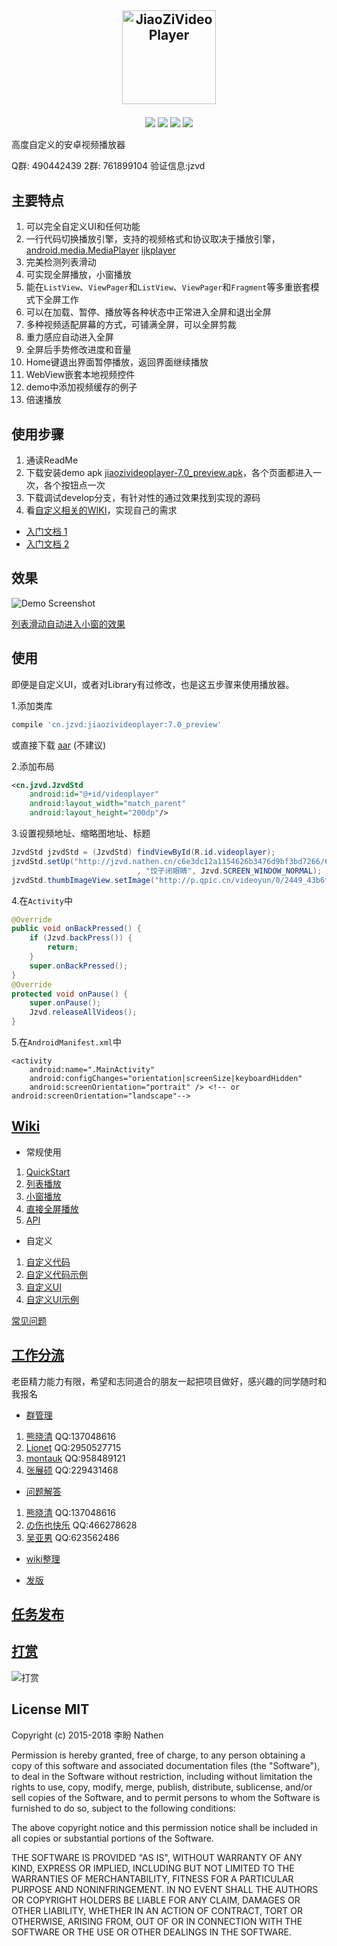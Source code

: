 <a href="https://github.com/lipangit/JiaoZiVideoPlayer" target="_blank"><p align="center"><img src="https://user-images.githubusercontent.com/2038071/42033014-0bf1c0b0-7b0e-11e8-811d-7639bcd294eb.png" alt="JiaoZiVideoPlayer" height="150px"></p></a>
--
<p align="center">
<a href="http://developer.android.com/index.html"><img src="https://img.shields.io/badge/platform-android-green.svg"></a>
<a href="http://search.maven.org/#artifactdetails%7Ccn.jzvd%7Cjiaozivideoplayer%7C5.8.2%7Caar"><img src="https://img.shields.io/badge/Maven%20Central-7.0_preview-green.svg"></a>
<a href="http://choosealicense.com/licenses/mit/"><img src="https://img.shields.io/badge/license-MIT-green.svg"></a>
<a href="https://android-arsenal.com/details/1/3269"><img src="https://img.shields.io/badge/Android%20Arsenal-jiaozivideoplayer-green.svg?style=true"></a>
</p>

高度自定义的安卓视频播放器

Q群: 490442439 2群: 761899104 验证信息:jzvd

## 主要特点

1. 可以完全自定义UI和任何功能
2. 一行代码切换播放引擎，支持的视频格式和协议取决于播放引擎，[android.media.MediaPlayer](https://developer.android.com/guide/topics/media/media-formats.html) [ijkplayer](https://github.com/Bilibili/ijkplayer)
3. 完美检测列表滑动
4. 可实现全屏播放，小窗播放
5. 能在`ListView`、`ViewPager`和`ListView`、`ViewPager`和`Fragment`等多重嵌套模式下全屏工作
6. 可以在加载、暂停、播放等各种状态中正常进入全屏和退出全屏
7. 多种视频适配屏幕的方式，可铺满全屏，可以全屏剪裁
8. 重力感应自动进入全屏
9. 全屏后手势修改进度和音量
10. Home键退出界面暂停播放，返回界面继续播放
11. WebView嵌套本地视频控件
12. demo中添加视频缓存的例子
13. 倍速播放

## 使用步骤

1. 通读ReadMe
2. 下载安装demo apk [jiaozivideoplayer-7.0_preview.apk](https://github.com/lipangit/JiaoZiVideoPlayer/releases/download/v6.4.2/jiaozivideoplayer-7.0_preview.apk)，各个页面都进入一次，各个按钮点一次
3. 下载调试develop分支，有针对性的通过效果找到实现的源码
4. 看[自定义相关的WIKI](https://github.com/lipangit/JiaoZiVideoPlayer/wiki)，实现自己的需求

* [入门文档 1](https://www.jianshu.com/p/4c187a09b838)
* [入门文档 2](https://shimo.im/docs/xj5F85W1gqEEBXRJ)

## 效果

![Demo Screenshot][1]

[列表滑动自动进入小窗的效果](http://weibo.com/tv/v/FtxpWgqmg?fid=1034:5cda6fc7f394b403d592bd9b1d5a9701)

## 使用

即便是自定义UI，或者对Library有过修改，也是这五步骤来使用播放器。

1.添加类库
```gradle
compile 'cn.jzvd:jiaozivideoplayer:7.0_preview'
```

或直接下载 [aar](https://github.com/lipangit/JiaoZiVideoPlayer/releases/tag/v6.4.2) (不建议)

2.添加布局
```xml
<cn.jzvd.JzvdStd
    android:id="@+id/videoplayer"
    android:layout_width="match_parent"
    android:layout_height="200dp"/>
```

3.设置视频地址、缩略图地址、标题
```java
JzvdStd jzvdStd = (JzvdStd) findViewById(R.id.videoplayer);
jzvdStd.setUp("http://jzvd.nathen.cn/c6e3dc12a1154626b3476d9bf3bd7266/6b56c5f0dc31428083757a45764763b0-5287d2089db37e62345123a1be272f8b.mp4"
                            , "饺子闭眼睛", Jzvd.SCREEN_WINDOW_NORMAL);
jzvdStd.thumbImageView.setImage("http://p.qpic.cn/videoyun/0/2449_43b6f696980311e59ed467f22794e792_1/640");
```

4.在`Activity`中
```java
@Override
public void onBackPressed() {
    if (Jzvd.backPress()) {
        return;
    }
    super.onBackPressed();
}
@Override
protected void onPause() {
    super.onPause();
    Jzvd.releaseAllVideos();
}
```

5.在`AndroidManifest.xml`中
```
<activity
    android:name=".MainActivity"
    android:configChanges="orientation|screenSize|keyboardHidden"
    android:screenOrientation="portrait" /> <!-- or android:screenOrientation="landscape"-->
```

## [Wiki](https://github.com/lipangit/JiaoZiVideoPlayer/wiki)

* 常规使用

1. [QuickStart](https://github.com/lipangit/JiaoZiVideoPlayer/wiki/QuickStart)
2. [列表播放](https://github.com/lipangit/JiaoZiVideoPlayer/wiki/%E5%88%97%E8%A1%A8%E6%92%AD%E6%94%BE)
3. [小窗播放](https://github.com/lipangit/JiaoZiVideoPlayer/wiki/%E5%B0%8F%E7%AA%97%E6%92%AD%E6%94%BE)
4. [直接全屏播放](https://github.com/lipangit/JiaoZiVideoPlayer/wiki/%E7%9B%B4%E6%8E%A5%E5%85%A8%E5%B1%8F%E6%92%AD%E6%94%BE)
5. [API](https://github.com/lipangit/JiaoZiVideoPlayer/wiki/API%E7%9A%84%E4%BD%BF%E7%94%A8)

* 自定义

1. [自定义代码](https://github.com/lipangit/JiaoZiVideoPlayer/wiki/%E8%87%AA%E5%AE%9A%E4%B9%89%E4%BB%A3%E7%A0%81)
2. [自定义代码示例](https://github.com/lipangit/JiaoZiVideoPlayer/wiki/%E8%87%AA%E5%AE%9A%E4%B9%89%E4%BB%A3%E7%A0%81%E7%A4%BA%E4%BE%8B)
3. [自定义UI](https://github.com/lipangit/JiaoZiVideoPlayer/wiki/%E8%87%AA%E5%AE%9A%E4%B9%89UI)
4. [自定义UI示例](https://github.com/lipangit/JiaoZiVideoPlayer/wiki/%E8%87%AA%E5%AE%9A%E4%B9%89UI%E7%A4%BA%E4%BE%8B)

[常见问题](https://github.com/lipangit/JiaoZiVideoPlayer/wiki/%E5%B8%B8%E8%A7%81%E9%97%AE%E9%A2%98)


## [工作分流](https://github.com/lipangit/JiaoZiVideoPlayer/wiki#%E5%B7%A5%E4%BD%9C%E5%88%86%E6%B5%81) 

老臣精力能力有限，希望和志同道合的朋友一起把项目做好，感兴趣的同学随时和我报名

* [群管理](https://github.com/lipangit/JiaoZiVideoPlayer/wiki#%E7%BE%A4%E7%AE%A1%E7%90%86)

1. [熊晓清](http://blog.csdn.net/yaya_xiong) QQ:137048616
2. [Lionet](https://github.com/Lionet6?tab=repositories) QQ:2950527715
3. [montauk](https://github.com/hanmeimei888) QQ:958489121
4. [张展硕]() QQ:229431468

* [问题解答](https://github.com/lipangit/JiaoZiVideoPlayer/wiki#%E9%97%AE%E9%A2%98%E8%A7%A3%E7%AD%94)

1. [熊晓清](http://blog.csdn.net/yaya_xiong) QQ:137048616
2. [の伤也快乐](https://github.com/jmhjmh) QQ:466278628
3. [吴亚男]() QQ:623562486

* [wiki整理](https://github.com/lipangit/JiaoZiVideoPlayer/wiki#wiki%E6%95%B4%E7%90%86)

* [发版](https://github.com/lipangit/JiaoZiVideoPlayer/wiki#%E5%8F%91%E7%89%88)

## [任务发布](https://github.com/lipangit/JiaoZiVideoPlayer/wiki#%E4%BB%BB%E5%8A%A1%E5%8F%91%E5%B8%83)

## [打赏](https://github.com/lipangit/JiaoZiVideoPlayer/wiki#%E6%89%93%E8%B5%8F%E5%92%8C%E5%92%A8%E8%AF%A2)

![打赏][2]

## License MIT

Copyright (c) 2015-2018 李盼 Nathen

Permission is hereby granted, free of charge, to any person obtaining a copy of this software and associated documentation files (the "Software"), to deal in the Software without restriction, including without limitation the rights to use, copy, modify, merge, publish, distribute, sublicense, and/or sell copies of the Software, and to permit persons to whom the Software is furnished to do so, subject to the following conditions:

The above copyright notice and this permission notice shall be included in all copies or substantial portions of the Software.

THE SOFTWARE IS PROVIDED "AS IS", WITHOUT WARRANTY OF ANY KIND, EXPRESS OR IMPLIED, INCLUDING BUT NOT LIMITED TO THE WARRANTIES OF MERCHANTABILITY, FITNESS FOR A PARTICULAR PURPOSE AND NONINFRINGEMENT. IN NO EVENT SHALL THE AUTHORS OR COPYRIGHT HOLDERS BE LIABLE FOR ANY CLAIM, DAMAGES OR OTHER LIABILITY, WHETHER IN AN ACTION OF CONTRACT, TORT OR OTHERWISE, ARISING FROM, OUT OF OR IN CONNECTION WITH THE SOFTWARE OR THE USE OR OTHER DEALINGS IN THE SOFTWARE.

[1]: https://user-images.githubusercontent.com/2038071/31045150-a077cc8a-a5a2-11e7-8dc2-7a0e3a9f3e62.jpg
[2]: https://user-images.githubusercontent.com/2038071/29978804-45c321ba-8f75-11e7-9040-776d3b6dca1f.jpg